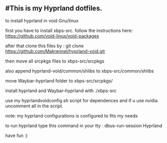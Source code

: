 #This is my Hyprland dotfiles.
-----------------------------------------------------------------------------------------------------------------------------------------------
to install hyprland in void Gnu/linux 

first you have to install xbps-src. follow the instructions here: https://github.com/void-linux/void-packages

after that clone this files by : git clone https://github.com/Makrennel/hyprland-void.git

then move all srcpkgs files to xbps-src/srcpkgs

also append hyprland-void/common/shlibs to xbps-src/common/shlibs

move Waybar-hyprland folder to xbps-src/srcpkgs/

install hyprland and Waybar-hyprland with ./xbps-src

use my hyprlandvoidconfig.sh script for dependences and if u use nvidia uncomment all in the script.

note: my hyprland configurations is configured to fits my needs 

to run hyprland type this command in your tty : dbus-run-session Hyprland

have fun :)
